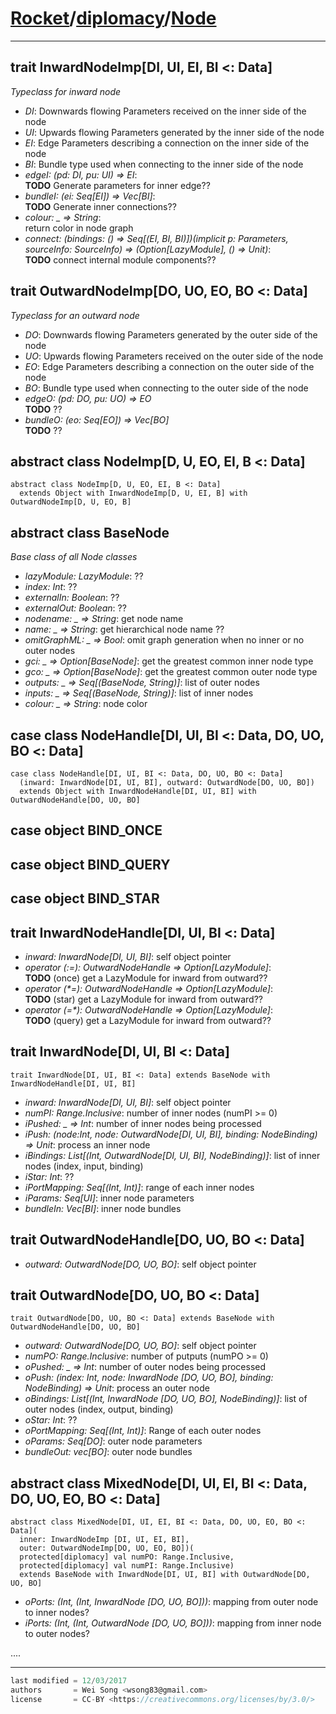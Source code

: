 [Rocket](../Readme.md)/[diplomacy](../diplomacy.md)/[Node](https://github.com/ucb-bar/rocket-chip/blob/master/src/main/scala/diplomacy/Node.scala)
=====================

**********************

trait InwardNodeImp[DI, UI, EI, BI <: Data]
-------------------------------
*Typeclass for inward node*

+ *DI*: Downwards flowing Parameters received on the inner side of the node
+ *UI*: Upwards flowing Parameters generated by the inner side of the node
+ *EI*: Edge Parameters describing a connection on the inner side of the node
+ *BI*: Bundle type used when connecting to the inner side of the node
+ *edgeI: (pd: DI, pu: UI) => EI*:<br> **TODO** Generate parameters for inner edge??
+ *bundleI: (ei: Seq[EI]) => Vec[BI]*:<br> **TODO** Generate inner connections??
+ *colour: _ => String*:<br> return color in node graph
+ *connect: (bindings: () => Seq[(EI, BI, BI)])(implicit p: Parameters, sourceInfo: SourceInfo) => (Option[LazyModule], () => Unit)*:<br> **TODO** connect internal module components??

trait OutwardNodeImp[DO, UO, EO, BO <: Data]
------------------------------
*Typeclass for an outward node*

+ *DO*: Downwards flowing Parameters generated by the outer side of the node
+ *UO*: Upwards   flowing Parameters received on the outer side of the node
+ *EO*: Edge Parameters describing a connection on the outer side of the node
+ *BO*: Bundle type used when connecting to the outer side of the node
+ *edgeO: (pd: DO, pu: UO) => EO* <br> **TODO** ??
+ *bundleO: (eo: Seq[EO]) => Vec[BO]* <br> **TODO** ??

abstract class NodeImp[D, U, EO, EI, B <: Data]
--------------------------------
    abstract class NodeImp[D, U, EO, EI, B <: Data]
      extends Object with InwardNodeImp[D, U, EI, B] with OutwardNodeImp[D, U, EO, B]

abstract class BaseNode
---------------------------
*Base class of all Node classes*

+ *lazyModule: LazyModule*: ??
+ *index: Int*: ??
+ *externalIn: Boolean*: ??
+ *externalOut: Boolean*: ??
+ *nodename: _ => String*: get node name
+ *name: _ => String*: get hierarchical node name ??
+ *omitGraphML: _ => Bool*: omit graph generation when no inner or no outer nodes
+ *gci: _ => Option[BaseNode]*: get the greatest common inner node type
+ *gco: _ => Option[BaseNode]*: get the greatest common outer node type
+ *outputs: _ => Seq[(BaseNode, String)]*: list of outer nodes
+ *inputs: _ => Seq[(BaseNode, String)]*: list of inner nodes
+ *colour: _ => String*: node color



case class NodeHandle[DI, UI, BI <: Data, DO, UO, BO <: Data]
---------------------------
    case class NodeHandle[DI, UI, BI <: Data, DO, UO, BO <: Data]
      (inward: InwardNode[DI, UI, BI], outward: OutwardNode[DO, UO, BO])
      extends Object with InwardNodeHandle[DI, UI, BI] with OutwardNodeHandle[DO, UO, BO]


case object BIND\_ONCE
---------------------------------

case object BIND\_QUERY
---------------------------------

case object BIND\_STAR
---------------------------------


trait InwardNodeHandle[DI, UI, BI <: Data]
---------------------------

+ *inward: InwardNode[DI, UI, BI]*: self object pointer
+ *operator (:=): OutwardNodeHandle => Option[LazyModule]*: <br> **TODO** (once) get a LazyModule for inward from outward??
+ *operator (&ast;=): OutwardNodeHandle => Option[LazyModule]*: <br> **TODO** (star) get a LazyModule for inward from outward??
+ *operator (=&ast;): OutwardNodeHandle => Option[LazyModule]*: <br> **TODO** (query) get a LazyModule for inward from outward??


trait InwardNode[DI, UI, BI <: Data]
------------------------
    trait InwardNode[DI, UI, BI <: Data] extends BaseNode with InwardNodeHandle[DI, UI, BI]

+ *inward: InwardNode[DI, UI, BI]*: self object pointer
+ *numPI: Range.Inclusive*: number of inner nodes (numPI >= 0)
+ *iPushed: _ => Int*: number of inner nodes being processed
+ *iPush: (node:Int, node: OutwardNode[DI, UI, BI], binding: NodeBinding) => Unit*: process an inner node
+ *iBindings: List[(Int, OutwardNode[DI, UI, BI], NodeBinding)]*: list of inner nodes (index, input, binding)
+ *iStar: Int*: ??
+ *iPortMapping: Seq[(Int, Int)]*: range of each inner nodes
+ *iParams: Seq[UI]*: inner node parameters
+ *bundleIn: Vec[BI]*: inner node bundles

trait OutwardNodeHandle[DO, UO, BO <: Data]
---------------------------

+ *outward: OutwardNode[DO, UO, BO]*: self object pointer


trait OutwardNode[DO, UO, BO <: Data]
----------------------------
    trait OutwardNode[DO, UO, BO <: Data] extends BaseNode with OutwardNodeHandle[DO, UO, BO]

+ *outward: OutwardNode[DO, UO, BO]*: self object pointer
+ *numPO: Range.Inclusive*: number of putputs (numPO >= 0)
+ *oPushed: _ => Int*: number of outer nodes being processed
+ *oPush: (index: Int, node: InwardNode [DO, UO, BO], binding: NodeBinding) => Unit*: process an outer node
+ *oBindings: List[(Int, InwardNode [DO, UO, BO], NodeBinding)]*: list of outer nodes (index, output, binding)
+ *oStar: Int*: ??
+ *oPortMapping: Seq[(Int, Int)]*: Range of each outer nodes
+ *oParams: Seq[DO]*: outer node parameters
+ *bundleOut: vec[BO]*: outer node bundles


abstract class MixedNode[DI, UI, EI, BI <: Data, DO, UO, EO, BO <: Data]
---------------------------
    abstract class MixedNode[DI, UI, EI, BI <: Data, DO, UO, EO, BO <: Data](
      inner: InwardNodeImp [DI, UI, EI, BI],
      outer: OutwardNodeImp[DO, UO, EO, BO])(
      protected[diplomacy] val numPO: Range.Inclusive,
      protected[diplomacy] val numPI: Range.Inclusive)
      extends BaseNode with InwardNode[DI, UI, BI] with OutwardNode[DO, UO, BO]

+ *oPorts: (Int, (Int, InwardNode [DO, UO, BO]))*: mapping from outer node to inner nodes?
+ *iPorts: (Int, (Int, OutwardNode [DO, UO, BO]))*: mapping from inner node to outer nodes?

....

**********************

```scala
last modified = 12/03/2017
authors       = Wei Song <wsong83@gmail.com>
license       = CC-BY <https://creativecommons.org/licenses/by/3.0/>
```
